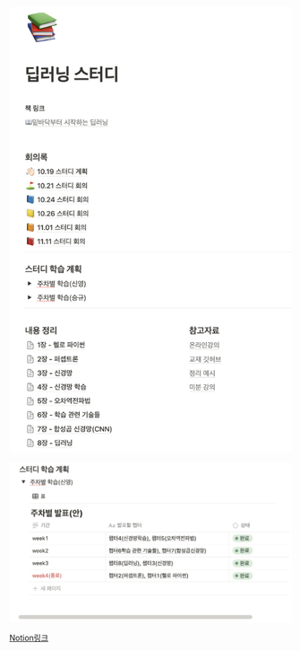 ![Notion](images/Notion.png)


![스터디 학습계획안](images/학습계획안.png)

[Notion링크](https://www.notion.so/124b072d589b8003944de6bce9e5db10?pvs=4)
